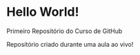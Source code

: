 # Hello World!
 Primeiro Repositório do Curso de GitHub

Repositório criado durante uma aula ao vivo!